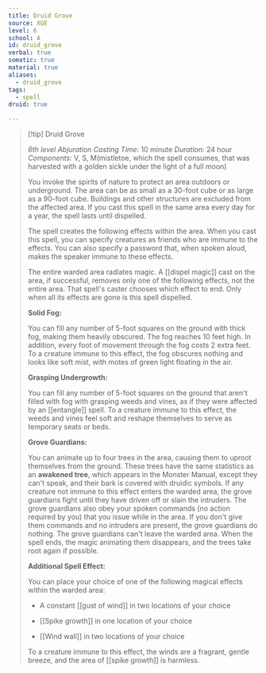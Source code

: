 ```yaml
---
title: Druid Grove
source: XGE
level: 6
school: A
id: druid_grove
verbal: true
somatic: true
material: true
aliases:
  - druid_grove
tags:
  - spell
druid: true

---
```

>[!tip] Druid Grove
>
> *6th level Abjuration*
> *Casting Time:* 10 minute
> *Duration:* 24 hour
> *Components:* V, S, M(mistletoe, which the spell consumes, that was harvested with a golden sickle under the light of a full moon)
>
>You invoke the spirits of nature to protect an area outdoors or underground. The area can be as small as a 30-foot cube or as large as a 90-foot cube. Buildings and other structures are excluded from the affected area. If you cast this spell in the same area every day for a year, the spell lasts until dispelled.
>
>The spell creates the following effects within the area. When you cast this spell, you can specify creatures as friends who are immune to the effects. You can also specify a password that, when spoken aloud, makes the speaker immune to these effects.
>
>The entire warded area radiates magic. A [[dispel magic]] cast on the area, if successful, removes only one of the following effects, not the entire area. That spell's caster chooses which effect to end. Only when all its effects are gone is this spell dispelled.
>
>**Solid Fog:**
>
>You can fill any number of 5-foot squares on the ground with thick fog, making them heavily obscured. The fog reaches 10 feet high. In addition, every foot of movement through the fog costs 2 extra feet. To a creature immune to this effect, the fog obscures nothing and looks like soft mist, with motes of green light floating in the air.
>
>**Grasping Undergrowth:**
>
>You can fill any number of 5-foot squares on the ground that aren't filled with fog with grasping weeds and vines, as if they were affected by an [[entangle]] spell. To a creature immune to this effect, the weeds and vines feel soft and reshape themselves to serve as temporary seats or beds.
>
>**Grove Guardians:**
>
>You can animate up to four trees in the area, causing them to uproot themselves from the ground. These trees have the same statistics as an **awakened tree**, which appears in the Monster Manual, except they can't speak, and their bark is covered with druidic symbols. If any creature not immune to this effect enters the warded area, the grove guardians fight until they have driven off or slain the intruders. The grove guardians also obey your spoken commands (no action required by you) that you issue while in the area. If you don't give them commands and no intruders are present, the grove guardians do nothing. The grove guardians can't leave the warded area. When the spell ends, the magic animating them disappears, and the trees take root again if possible.
>
>**Additional Spell Effect:**
>
>You can place your choice of one of the following magical effects within the warded area:
>
>-  A constant [[gust of wind]] in two locations of your choice
>
>-  [[Spike growth]] in one location of your choice
>
>-  [[Wind wall]] in two locations of your choice
>
>To a creature immune to this effect, the winds are a fragrant, gentle breeze, and the area of [[spike growth]] is harmless.
>

